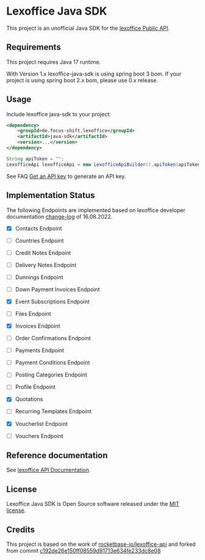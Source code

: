 # Lexoffice Java SDK

This project is an unofficial Java SDK for the [lexoffice Public API](https://www.lexoffice.de/funktionen/public-api/).


## Requirements

This project requires Java 17 runtime.

With Version 1.x lexoffice-java-sdk is using spring boot 3 bom.
If your project is using spring boot 2.x bom, please use 0.x release.

## Usage

Include lexoffice java-sdk to your project:

```xml
<dependency>
    <groupId>de.focus-shift.lexoffice</groupId>
    <artifactId>java-sdk</artifactId>
    <version>...</version>
</dependency>
```

```java
String apiToken = "";
LexofficeApi lexofficeApi = new LexofficeApiBuilder().apiToken(apiToken).build();
```

See FAQ [Get an API key](https://developers.lexoffice.io/docs/#faq-get-an-api-key) to generate an API key.


## Implementation Status

The following Endpoints are implemented based on lexoffice developer documentation [change-log](https://developers.lexoffice.io/docs/#change-log) of 16.08.2022.

* [x] Contacts Endpoint
* [ ] Countries Endpoint
* [ ] Credit Notes Endpoint
* [ ] Delivery Notes Endpoint
* [ ] Dunnings Endpoint
* [ ] Down Payment Invoices Endpoint
* [x] Event Subscriptions Endpoint
* [ ] Files Endpoint
* [x] Invoices Endpoint
* [ ] Order Confirmations Endpoint
* [ ] Payments Endpoint
* [ ] Payment Conditions Endpoint
* [ ] Posting Categories Endpoint
* [ ] Profile Endpoint
* [x] Quotations
* [ ] Recurring Templates Endpoint
* [x] Voucherlist Endpoint
* [ ] Vouchers Endpoint


## Reference documentation

See [lexoffice API Documentation](https://developers.lexoffice.io/docs/).


## License

Lexoffice Java SDK is Open Source software released under the [MIT license](LICENSE).


## Credits

This project is based on the work of [rocketbase-io/lexoffice-api](https://github.com/rocketbase-io/lexoffice-api) and
forked from commit [c192de26e150ff08559d91713e634fe233dc8e08](https://github.com/rocketbase-io/lexoffice-api/commit/c192de26e150ff08559d91713e634fe233dc8e08)

